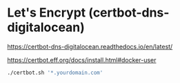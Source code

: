 # Let's Encrypt (certbot-dns-digitalocean)

<https://certbot-dns-digitalocean.readthedocs.io/en/latest/>

<https://certbot.eff.org/docs/install.html#docker-user>

```bash
./certbot.sh '*.yourdomain.com'
```